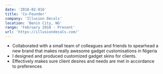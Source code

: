 ```yaml
---
date: '2018-02-016'
title: 'Co-Founder'
company: 'Illusion Decals'
location: 'Benin City, NG'
range: 'February 2018 - Present'
url: 'https://illusiondecals.com/'
---
```


- Collaborated with a small team of colleagues and friends to spearhead a new brand that makes really awesome gadget customisations in Nigeria
- I designed and produced customized gadget skins for clients.
- Effectively makes sure client desires and needs are met in accordance to preferences
